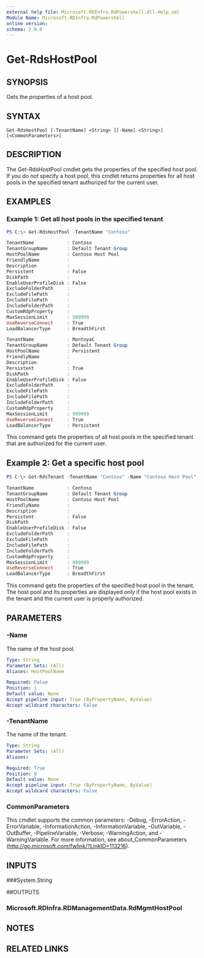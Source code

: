 ```yaml
---
external help file: Microsoft.RDInfra.RdPowershell.dll-Help.xml
Module Name: Microsoft.RDInfra.RdPowershell
online version:
schema: 2.0.0
---
```


# Get-RdsHostPool

## SYNOPSIS
Gets the properties of a host pool.

## SYNTAX

```
Get-RdsHostPool [-TenantName] <String> [[-Name] <String>] [<CommonParameters>]
```

## DESCRIPTION
The Get-RdsHostPool cmdlet gets the properties of the specified host pool. If you do not specify a host pool, this cmdlet returns properties for all host pools in the specified tenant authorized for the current user.

## EXAMPLES

### Example 1: Get all host pools in the specified tenant
```powershell
PS C:\> Get-RdsHostPool -TenantName "Contoso"

TenantName            : Contoso
TenantGroupName       : Default Tenant Group
HostPoolName          : Contoso Host Pool
FriendlyName          :
Description           :
Persistent            : False
DiskPath              :
EnableUserProfileDisk : False
ExcludeFolderPath     :
ExcludeFilePath       :
IncludeFilePath       :
IncludeFolderPath     :
CustomRdpProperty     :
MaxSessionLimit       : 999999
UseReverseConnect     : True
LoadBalancerType      : BreadthFirst

TenantName            : MontoyaC
TenantGroupName       : Default Tenant Group
HostPoolName          : Persistent
FriendlyName          :
Description           :
Persistent            : True
DiskPath              :
EnableUserProfileDisk : False
ExcludeFolderPath     :
ExcludeFilePath       :
IncludeFilePath       :
IncludeFolderPath     :
CustomRdpProperty     :
MaxSessionLimit       : 999999
UseReverseConnect     : True
LoadBalancerType      : Persistent

```
This command gets the properties of all host pools in the specified tenant that are authorized for the current user.

## Example 2: Get a specific host pool
```powershell
PS C:\> Get-RdsTenant -TenantName "Contoso" -Name "Contoso Host Pool"

TenantName            : Contoso
TenantGroupName       : Default Tenant Group
HostPoolName          : Contoso Host Pool
FriendlyName          :
Description           :
Persistent            : False
DiskPath              :
EnableUserProfileDisk : False
ExcludeFolderPath     :
ExcludeFilePath       :
IncludeFilePath       :
IncludeFolderPath     :
CustomRdpProperty     :
MaxSessionLimit       : 999999
UseReverseConnect     : True
LoadBalancerType      : BreadthFirst
```
This command gets the properties of the specified host pool in the tenant. The host pool and its properties are displayed only if the host pool exists in the tenant and the current user is properly authorized.

## PARAMETERS

### -Name
The name of the host pool.

```yaml
Type: String
Parameter Sets: (All)
Aliases: HostPoolName

Required: False
Position: 1
Default value: None
Accept pipeline input: True (ByPropertyName, ByValue)
Accept wildcard characters: False
```

### -TenantName
The name of the tenant.

```yaml
Type: String
Parameter Sets: (All)
Aliases:

Required: True
Position: 0
Default value: None
Accept pipeline input: True (ByPropertyName, ByValue)
Accept wildcard characters: False
```

### CommonParameters
This cmdlet supports the common parameters: -Debug, -ErrorAction, -ErrorVariable, -InformationAction, -InformationVariable, -OutVariable, -OutBuffer, -PipelineVariable, -Verbose, -WarningAction, and -WarningVariable. For more information, see about_CommonParameters (http://go.microsoft.com/fwlink/?LinkID=113216).

## INPUTS

###System.String

##OUTPUTS

### Microsoft.RDInfra.RDManagementData.RdMgmtHostPool

## NOTES

## RELATED LINKS
